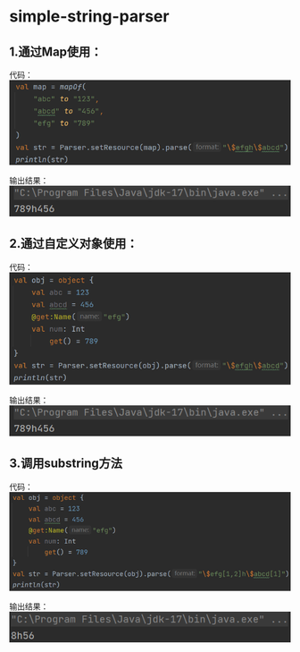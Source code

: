# simple-string-parser

## 1.通过Map使用：

代码：![](./resources/01.png)

输出结果：![](./resources/02.png)

## 2.通过自定义对象使用：

代码：![](./resources/03.png)

输出结果：![](./resources/02.png)

## 3.调用substring方法

代码：![](./resources/04.png)

输出结果：![](./resources/05.png)
